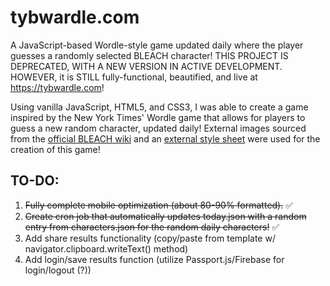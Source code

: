 # tybwardle.com
A JavaScript-based Wordle-style game updated daily where the player guesses a randomly selected BLEACH character! THIS PROJECT IS DEPRECATED, WITH A NEW VERSION IN ACTIVE DEVELOPMENT. HOWEVER, it is STILL fully-functional, beautified, and live at <a href="">https://tybwardle.com</a>!

Using vanilla JavaScript, HTML5, and CSS3, I was able to create a game inspired by the New York Times' Wordle game that allows for players to guess a new random character, updated daily! External images sourced from the <a href="https://bleach.fandom.com/wiki/Bleach_Wiki">official BLEACH wiki</a> and an <a href="https://watercss.kognise.dev/">external style sheet</a> were used for the creation of this game!

## TO-DO:
1. ~~Fully complete mobile optimization (about 80-90% formatted).~~ ✅
2. ~~Create cron job that automatically updates today.json with a random entry from characters.json for the random daily characters!~~ ✅
3. Add share results functionality (copy/paste from template w/ navigator.clipboard.writeText() method)
4. Add login/save results function (utilize Passport.js/Firebase for login/logout (?))
